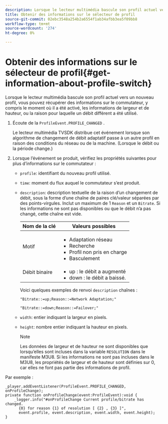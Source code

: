 ```yaml
---
description: Lorsque le lecteur multimédia bascule son profil actuel vers un nouveau profil, vous pouvez récupérer des informations sur le commutateur, y compris le moment où il a été activé, les informations de largeur et de hauteur, ou la raison pour laquelle un débit différent a été utilisé.
title: Obtenir des informations sur le sélecteur de profil
source-git-commit: 02ebc3548a254b2a6554f1ab34afbb3ea5f09bb8
workflow-type: tm+mt
source-wordcount: '274'
ht-degree: 0%

---
```


# Obtenir des informations sur le sélecteur de profil{#get-information-about-profile-switch}

Lorsque le lecteur multimédia bascule son profil actuel vers un nouveau profil, vous pouvez récupérer des informations sur le commutateur, y compris le moment où il a été activé, les informations de largeur et de hauteur, ou la raison pour laquelle un débit différent a été utilisé.

1. Écoute de la `ProfileEvent.PROFILE_CHANGED` .

   Le lecteur multimédia TVSDK distribue cet événement lorsque son algorithme de changement de débit adaptatif passe à un autre profil en raison des conditions du réseau ou de la machine. (Lorsque le débit ou la période change.)
1. Lorsque l’événement se produit, vérifiez les propriétés suivantes pour plus d’informations sur le commutateur :

   * `profile`: identifiant du nouveau profil utilisé.
   * `time`: moment du flux auquel le commutateur s’est produit.
   * `description`: description textuelle de la raison d’un changement de débit, sous la forme d’une chaîne de paires clé/valeur séparées par des points-virgules. Inclut un maximum de 1 `Reason` et un `Bitrate`. Si les informations ne sont pas disponibles ou que le débit n’a pas changé, cette chaîne est vide.

     <table id="table_E400FD9C57FF40CBAC14AF6847CD8301"> 
       <thead> 
         <tr> 
         <th colname="col1" class="entry"> Nom de la clé </th> 
         <th colname="col2" class="entry"> Valeurs possibles </th> 
         </tr> 
       </thead>
       <tbody> 
         <tr> 
         <td colname="col1"> <span class="codeph"> Motif </span> </td> 
         <td colname="col2"> 
          <ul id="ul_37DDE3F297634ED6B47DF5D73F969369"> 
          <li id="li_E374B029E1AF40689D70A9D30E057C5B">Adaptation réseau </li> 
          <li id="li_753862EEF1C9474EA8E20C89F5EF5D8D">Recherche </li> 
          <li id="li_EC14923F92CF4D11A47928A8D2DE6D8B">Profil non pris en charge </li> 
          <li id="li_695AB4A89C9D4833AF6D8B6424FC912B">Basculement </li> 
          </ul> </td> 
         </tr> 
         <tr> 
         <td colname="col1"> <span class="codeph"> Débit binaire </span> </td> 
         <td colname="col2"> 
          <ul id="ul_1B49BD90A91147359712E1AFD8877E23"> 
          <li id="li_1C8E593C65D34742B14A8D0EAD43E0A9"> <span class="codeph"> up </span>: le débit a augmenté </li> 
          <li id="li_B1A00E3985A849B6855E15CF70D79BB8"> <span class="codeph"> down </span>: le débit a baissé. </li> 
          </ul> </td> 
         </tr> 
       </tbody> 
       </table>

     Voici quelques exemples de renvoi `description` chaînes :

     ```
     "Bitrate::=up;Reason::=Network Adaptation;" 
     
     "Bitrate::=down;Reason::=Failover;"
     ```

   * `width`: entier indiquant la largeur en pixels.
   * `height`: nombre entier indiquant la hauteur en pixels.

     >[!NOTE]
     >
     >Les données de largeur et de hauteur ne sont disponibles que lorsqu’elles sont incluses dans la variable `RESOLUTION` dans le manifeste M3U8. Si les informations ne sont pas incluses dans le M3U8, les propriétés de largeur et de hauteur sont définies sur 0, car elles ne font pas partie des informations de profil.

<!--<a id="example_A713D420AE2E4E3CB7B78C6BC732BE90"></a>-->

Par exemple :

```
_player.addEventListener(ProfileEvent.PROFILE_CHANGED, onProfileChange); 
private function onProfileChange(event:ProfileEvent):void { 
    _logger.info("#onProfileChange Current profile/bitrate has changed.  
      {0} for reason {1} of resolution [ {2} , {3} ]",  
      event.profile, event.description, event.width, event.height); 
}
```
